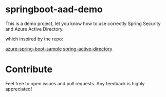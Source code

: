 # springboot-aad-demo

This is a demo project, let you know how to use correctly Spring Security and Azure Active Directory.

which inspired by the repo:

[azure-spring-boot-sample](https://github.com/Azure-Samples/azure-spring-boot-sample)
[spring-active-directory](https://github.com/jdubois/spring-active-directory)

# Contribute

Feel free to open issues and pull requests. Any feedback is highly appreciated!
